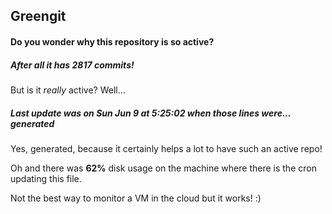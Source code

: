 ## Greengit

#### Do you wonder why this repository is so active?

##### After all it has 2817 commits!

But is it *really* active? Well...

##### Last update was on Sun Jun 9 at 5:25:02 when those lines were... generated

Yes, generated, because it certainly helps a lot to have such an active repo!

Oh and there was **62%** disk usage on the machine
where there is the cron updating this file.

Not the best way to monitor a VM in the cloud but it works! :)
